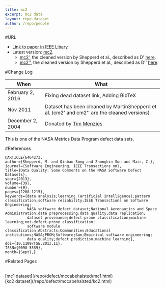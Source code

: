 ```yaml
---
title: mc2
excerpt: mc2 data
layout: repo-dataset
author: /repo/people
---
```



#URL
* [Link to paper in IEEE Libary](http://ieeexplore.ieee.org/xpl/abstractAuthors.jsp?arnumber=6464273)
* Latest version: [mc2](https://terapromise.csc.ncsu.edu:8443/svn/repo/defect/mccabehalsted/mc/mc2).
    * [mc2'](https://terapromise.csc.ncsu.edu:8443/svn/repo/defect/mccabehalsted/mc/mc2/d), the cleaned version by Shepperd et al., described as D' [here](http://nasa-softwaredefectdatasets.wikispaces.com/home).
    * [mc2''](https://terapromise.csc.ncsu.edu:8443/svn/repo/defect/mccabehalsted/mc/mc2/dd), the cleaned version by Shepperd et al., described as D'' [here](http://nasa-softwaredefectdatasets.wikispaces.com/home).


#Change Log

When | What
---- | ----
February 2, 2016 | Fixing dead dataset link, Adding BibTeX
Nov 2011 | Dataset has been cleaned by MartinShepperd et al. (cm2' and cm2'' are the cleaned versions)
December 2, 2004 | Donated by [Tim Menzies](/repo/people/data-donors/promise3.html)

This is one of the NASA Metrics Data Program defect data sets.

#References

```
@ARTICLE{6464273,
author={Shepperd, M. and Qinbao Song and Zhongbin Sun and Mair, C.},
journal={Software Engineering, IEEE Transactions on},
title={Data Quality: Some Comments on the NASA Software Defect Datasets},
year={2013},
volume={39},
number={9},
pages={1208-1215},
keywords={data analysis;learning (artificial intelligence);pattern classification;software reliability;IEEE Transactions on Software Engineering;
          NASA software defect dataset;National Aeronautics and Space Administration;data preprocessing;data quality;data replication;
          dataset provenance;defect-prone classification;machine learning;not-defect-prone classification;
          software module classification;Abstracts;Communities;Educational institutions;NASA;PROM;Software;Sun;Empirical software engineering;
          data quality;defect prediction;machine learning},
doi={10.1109/TSE.2013.11},
ISSN={0098-5589},
month={Sept},}
```
#Related Pages

<br>
[mc1 dataset](/repo/defect/mccabehalsted/mc1.html) <br>
[kc2 dataset](/repo/defect/mccabehalsted/kc2.html)